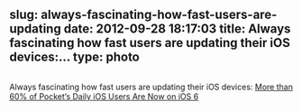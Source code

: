 slug: always-fascinating-how-fast-users-are-updating
date: 2012-09-28 18:17:03
title: Always fascinating how fast users are updating their iOS devices:...
type: photo
---

<a href="http://getpocket.com/blog/2012/09/more-than-60-of-pockets-daily-ios-users-are-now-on-ios-6/"><img src="{{@asset.url swerner/tumblr/2012-09-28-always-fascinating-how-fast-users-are-updating-fbb082384d.png}}" alt=""/></a>

Always fascinating how fast users are updating their iOS devices: [More than 60% of Pocket’s Daily iOS Users Are Now on iOS 6](http://getpocket.com/blog/2012/09/more-than-60-of-pockets-daily-ios-users-are-now-on-ios-6/)
